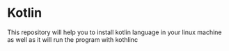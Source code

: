 # Kotlin
This repository will help you to install kotlin language in your linux machine as well as it will run the program with kothlinc 
